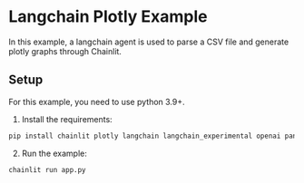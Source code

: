 # Langchain Plotly Example

In this example, a langchain agent is used to parse a CSV file and generate plotly graphs through Chainlit.

## Setup

For this example, you need to use python 3.9+.

1. Install the requirements:

```bash
pip install chainlit plotly langchain langchain_experimental openai pandas tabulate
```

2. Run the example:

```bash
chainlit run app.py
```